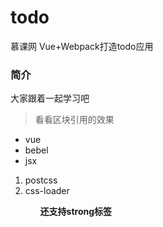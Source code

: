 # todo
慕课网 Vue+Webpack打造todo应用

### 简介
大家跟着一起学习吧

> 看看区块引用的效果

* vue
* bebel
* jsx

<ol>
  <li>postcss</li>
  <li>css-loader</li>
<ol>

<strong>还支持strong标签</strong>
